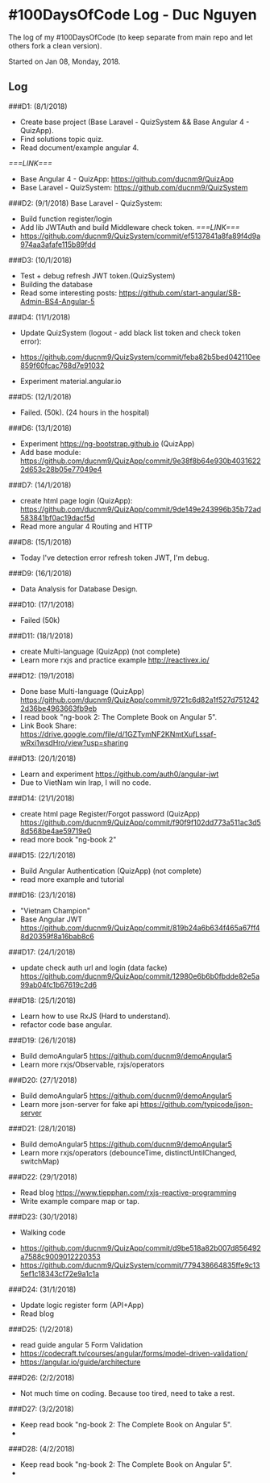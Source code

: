 # #100DaysOfCode Log - Duc Nguyen
The log of my #100DaysOfCode (to keep separate from main repo and let others fork a clean version).

Started on Jan 08, Monday, 2018.

## Log

###D1: (8/1/2018)
- Create base project (Base Laravel - QuizSystem && Base Angular 4 - QuizApp). 
- Find solutions topic quiz. 
- Read document/example angular 4.

*===LINK===*
- Base Angular 4 - QuizApp: https://github.com/ducnm9/QuizApp
- Base Laravel - QuizSystem: https://github.com/ducnm9/QuizSystem

###D2: (9/1/2018)
Base Laravel - QuizSystem:
- Build function register/login
- Add lib JWTAuth and build Middleware check token. 
*===LINK===*
- https://github.com/ducnm9/QuizSystem/commit/ef5137841a8fa89f4d9a974aa3afafe115b89fdd

###D3: (10/1/2018)
+ Test + debug refresh JWT token.(QuizSystem)
+ Building the database
+ Read some interesting posts: https://github.com/start-angular/SB-Admin-BS4-Angular-5

###D4: (11/1/2018)
+ Update QuizSystem (logout - add black list token and check token error):
- https://github.com/ducnm9/QuizSystem/commit/feba82b5bed042110ee859f60fcac768d7e91032
+ Experiment material.angular.io

###D5: (12/1/2018)
+ Failed. (50k). (24 hours in the hospital)

###D6: (13/1/2018)
+ Experiment https://ng-bootstrap.github.io (QuizApp)
+ Add base module: https://github.com/ducnm9/QuizApp/commit/9e38f8b64e930b40316222d653c28b05e77049e4

###D7: (14/1/2018)
+ create html page login (QuizApp): https://github.com/ducnm9/QuizApp/commit/9de149e243996b35b72ad583841bf0ac19dacf5d
+ Read more angular 4 Routing and HTTP

###D8: (15/1/2018)
+ Today I've detection error refresh token JWT, I'm debug. 

###D9: (16/1/2018)
+ Data Analysis for Database Design.

###D10: (17/1/2018)
+ Failed (50k)

###D11: (18/1/2018)
+ create Multi-language (QuizApp) (not complete)
+ Learn more rxjs and practice example http://reactivex.io/

###D12: (19/1/2018)
+ Done base Multi-language (QuizApp)  https://github.com/ducnm9/QuizApp/commit/9721c6d82a1f527d7512422d36be4963663fb9eb
+ I read book "ng-book 2: The Complete Book on Angular 5".
+ Link Book Share: https://drive.google.com/file/d/1GZTymNF2KNmtXufLssaf-wRxi1wsdHro/view?usp=sharing 

###D13: (20/1/2018)
+ Learn and experiment https://github.com/auth0/angular-jwt
+ Due to VietNam win Irap, I will no code.

###D14: (21/1/2018)
+ create html page Register/Forgot password (QuizApp) https://github.com/ducnm9/QuizApp/commit/f90f9f102dd773a511ac3d58d568be4ae59719e0
+ read more book "ng-book 2"

###D15: (22/1/2018)
+ Build Angular Authentication (QuizApp) (not complete)
+ read more example and tutorial

###D16: (23/1/2018)
+ "Vietnam Champion"
+ Base Angular JWT https://github.com/ducnm9/QuizApp/commit/819b24a6b634f465a67ff48d20359f8a16bab8c6

###D17: (24/1/2018)
+ update check auth url and login (data facke) https://github.com/ducnm9/QuizApp/commit/12980e6b6b0fbdde82e5a99ab04fc1b67619c2d6

###D18: (25/1/2018)
+ Learn how to use RxJS (Hard to understand).
+ refactor code base angular.

###D19: (26/1/2018)
+ Build demoAngular5 https://github.com/ducnm9/demoAngular5
+ Learn more rxjs/Observable, rxjs/operators

###D20: (27/1/2018)
+ Build demoAngular5 https://github.com/ducnm9/demoAngular5
+ Learn more json-server for fake api https://github.com/typicode/json-server

###D21: (28/1/2018)
+ Build demoAngular5 https://github.com/ducnm9/demoAngular5
+ Learn more rxjs/operators (debounceTime, distinctUntilChanged, switchMap)

###D22: (29/1/2018)
+ Read blog https://www.tiepphan.com/rxjs-reactive-programming
+ Write example compare map or tap.

###D23: (30/1/2018)
+ Walking code 
- https://github.com/ducnm9/QuizApp/commit/d9be518a82b007d856492a7588c9009012220353
- https://github.com/ducnm9/QuizSystem/commit/779438664835ffe9c135ef1c18343cf72e9a1c1a

###D24: (31/1/2018)
+ Update logic register form (API+App)
+ Read blog

###D25: (1/2/2018)
+ read guide angular 5 Form Validation
+ https://codecraft.tv/courses/angular/forms/model-driven-validation/
+ https://angular.io/guide/architecture

###D26: (2/2/2018)
+ Not much time on coding. Because too tired, need to take a rest.

###D27: (3/2/2018)
+ Keep read book "ng-book 2: The Complete Book on Angular 5".
+

###D28: (4/2/2018)
+ Keep read book "ng-book 2: The Complete Book on Angular 5".
+



